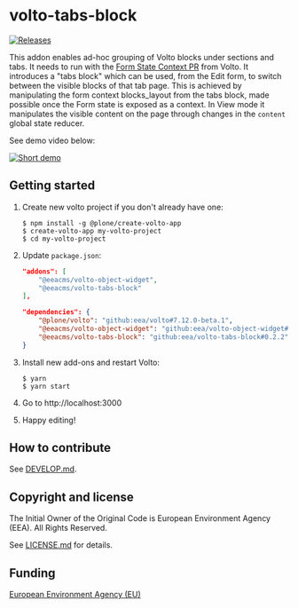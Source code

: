 # volto-tabs-block

[![Releases](https://img.shields.io/github/v/release/eea/volto-tabs-block)](https://github.com/eea/volto-tabs-block/releases)

This addon enables ad-hoc grouping of Volto blocks under sections and tabs. It needs to run with the [Form State Context PR](https://github.com/plone/volto/pull/1711) from Volto. It introduces a "tabs block" which can be used, from the Edit form, to switch between the visible blocks of that tab page. This is achieved by manipulating the form context blocks_layout from the tabs block, made possible once the Form state is exposed as a context. In View mode it manipulates the visible content on the page through changes in the `content` global state reducer.

See demo video below:

[![Short demo](https://img.youtube.com/vi/iTaPsWLGTSQ/0.jpg)](https://www.youtube.com/watch?v=iTaPsWLGTSQ)

## Getting started

1. Create new volto project if you don't already have one:
    ```
    $ npm install -g @plone/create-volto-app
    $ create-volto-app my-volto-project
    $ cd my-volto-project
    ```

1. Update `package.json`:
    ``` JSON
    "addons": [
        "@eeacms/volto-object-widget",
        "@eeacms/volto-tabs-block"
    ],

    "dependencies": {
        "@plone/volto": "github:eea/volto#7.12.0-beta.1",
        "@eeacms/volto-object-widget": "github:eea/volto-object-widget#0.1.1",
        "@eeacms/volto-tabs-block": "github:eea/volto-tabs-block#0.2.2"
    }
    ```

1. Install new add-ons and restart Volto:
    ```
    $ yarn
    $ yarn start
    ```

1. Go to http://localhost:3000

1. Happy editing!

## How to contribute

See [DEVELOP.md](DEVELOP.md).

## Copyright and license

The Initial Owner of the Original Code is European Environment Agency (EEA).
All Rights Reserved.

See [LICENSE.md](LICENSE.md) for details.

## Funding

[European Environment Agency (EU)](http://eea.europa.eu)
